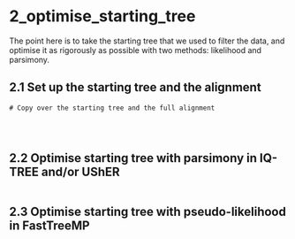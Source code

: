 # 2_optimise_starting_tree

The point here is to take the starting tree that we used to filter the data, and optimise it as rigorously as possible with two methods: likelihood and parsimony.


## 2.1 Set up the starting tree and the alignment

```
# Copy over the starting tree and the full alignment




```


## 2.2 Optimise starting tree with parsimony in IQ-TREE and/or UShER

```
```

## 2.3 Optimise starting tree with pseudo-likelihood in FastTreeMP

```
```